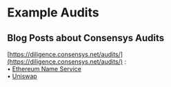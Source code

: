 # Example Audits

## Blog Posts about Consensys Audits

[https://diligence.consensys.net/audits/](https://diligence.consensys.net/audits/) :  
• [Ethereum Name Service](https://medium.com/consensys-diligence/ethereum-naming-service-audited-85426f25559a)  
• [Uniswap](https://medium.com/consensys-diligence/uniswap-audit-b90335ac007)

